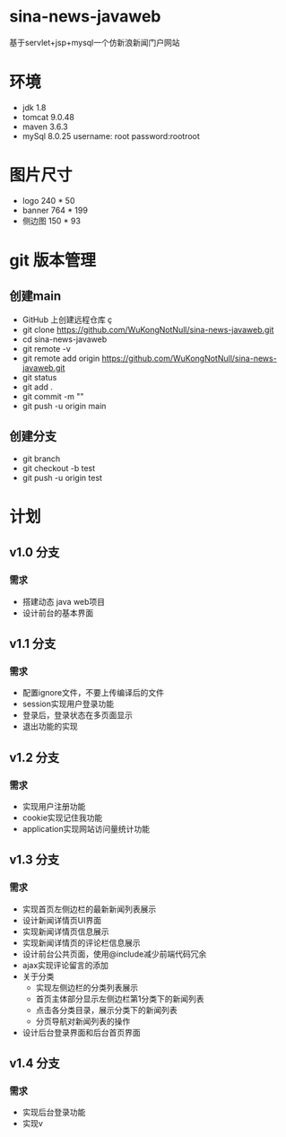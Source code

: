 # sina-news-javaweb

基于servlet+jsp+mysql一个仿新浪新闻门户网站


# 环境
* jdk 1.8
* tomcat 9.0.48
* maven 3.6.3
* mySql 8.0.25  username: root  password:rootroot

# 图片尺寸
* logo  240 * 50
* banner 764 * 199
* 侧边图  150 * 93

# git 版本管理

## 创建main
* GitHub 上创建远程仓库 ç
* git clone  https://github.com/WuKongNotNull/sina-news-javaweb.git
* cd sina-news-javaweb
* git remote -v
* git remote add origin https://github.com/WuKongNotNull/sina-news-javaweb.git
* git status
* git add .
* git commit -m ""
* git push -u origin main
## 创建分支
* git branch
* git checkout -b test
* git push -u origin test

# 计划

## v1.0 分支
### 需求
* 搭建动态 java web项目
* 设计前台的基本界面


## v1.1 分支
### 需求 
* 配置ignore文件，不要上传编译后的文件
* session实现用户登录功能
* 登录后，登录状态在多页面显示
* 退出功能的实现


## v1.2 分支
### 需求
* 实现用户注册功能
* cookie实现记住我功能
* application实现网站访问量统计功能

## v1.3 分支
### 需求
* 实现首页左侧边栏的最新新闻列表展示
* 设计新闻详情页UI界面
* 实现新闻详情页信息展示
* 实现新闻详情页的评论栏信息展示
* 设计前台公共页面，使用@include减少前端代码冗余
* ajax实现评论留言的添加
* 关于分类
  * 实现左侧边栏的分类列表展示
  * 首页主体部分显示左侧边栏第1分类下的新闻列表
  * 点击各分类目录，展示分类下的新闻列表
  * 分页导航对新闻列表的操作
* 设计后台登录界面和后台首页界面

## v1.4 分支
### 需求
* 实现后台登录功能
* 实现v





















